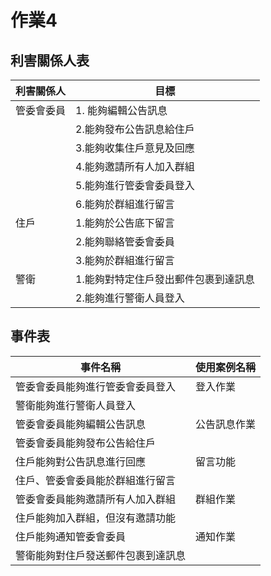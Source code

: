 # 作業4
## 利害關係人表
|利害關係人|目標|
|----------|---------|
|管委會委員|1. 能夠編輯公告訊息|
||2.能夠發布公告訊息給住戶|
||3.能夠收集住戶意見及回應|
||4.能夠邀請所有人加入群組|
||5.能夠進行管委會委員登入|
||6.能夠於群組進行留言|
|住戶|1.能夠於公告底下留言|
||2.能夠聯絡管委會委員|
||3.能夠於群組進行留言|
|警衛|1.能夠對特定住戶發出郵件包裹到達訊息|
||2.能夠進行警衛人員登入|
## 事件表

|事件名稱|使用案例名稱|
|----------|---------|
|管委會委員能夠進行管委會委員登入|登入作業|
|警衛能夠進行警衛人員登入||
|管委會委員能夠編輯公告訊息|公告訊息作業|
|管委會委員能夠發布公告給住戶||
|住戶能夠對公告訊息進行回應|留言功能|
|住戶、管委會委員能於群組進行留言||
|管委會委員能夠邀請所有人加入群組|群組作業|
|住戶能夠加入群組，但沒有邀請功能||
|住戶能夠通知管委會委員|通知作業|
|警衛能夠對住戶發送郵件包裹到達訊息||

